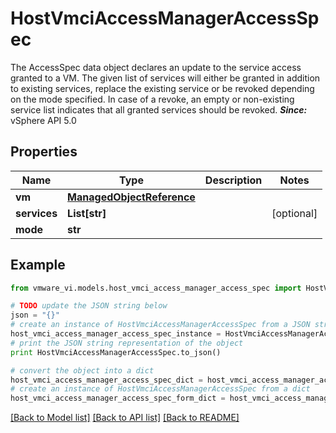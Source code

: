 # HostVmciAccessManagerAccessSpec

The AccessSpec data object declares an update to the service access granted to a VM.  The given list of services will either be granted in addition to existing services, replace the existing service or be revoked depending on the mode specified. In case of a revoke, an empty or non-existing service list indicates that all granted services should be revoked.  ***Since:*** vSphere API 5.0 

## Properties
Name | Type | Description | Notes
------------ | ------------- | ------------- | -------------
**vm** | [**ManagedObjectReference**](ManagedObjectReference.md) |  | 
**services** | **List[str]** |  | [optional] 
**mode** | **str** |  | 

## Example

```python
from vmware_vi.models.host_vmci_access_manager_access_spec import HostVmciAccessManagerAccessSpec

# TODO update the JSON string below
json = "{}"
# create an instance of HostVmciAccessManagerAccessSpec from a JSON string
host_vmci_access_manager_access_spec_instance = HostVmciAccessManagerAccessSpec.from_json(json)
# print the JSON string representation of the object
print HostVmciAccessManagerAccessSpec.to_json()

# convert the object into a dict
host_vmci_access_manager_access_spec_dict = host_vmci_access_manager_access_spec_instance.to_dict()
# create an instance of HostVmciAccessManagerAccessSpec from a dict
host_vmci_access_manager_access_spec_form_dict = host_vmci_access_manager_access_spec.from_dict(host_vmci_access_manager_access_spec_dict)
```
[[Back to Model list]](../README.md#documentation-for-models) [[Back to API list]](../README.md#documentation-for-api-endpoints) [[Back to README]](../README.md)


